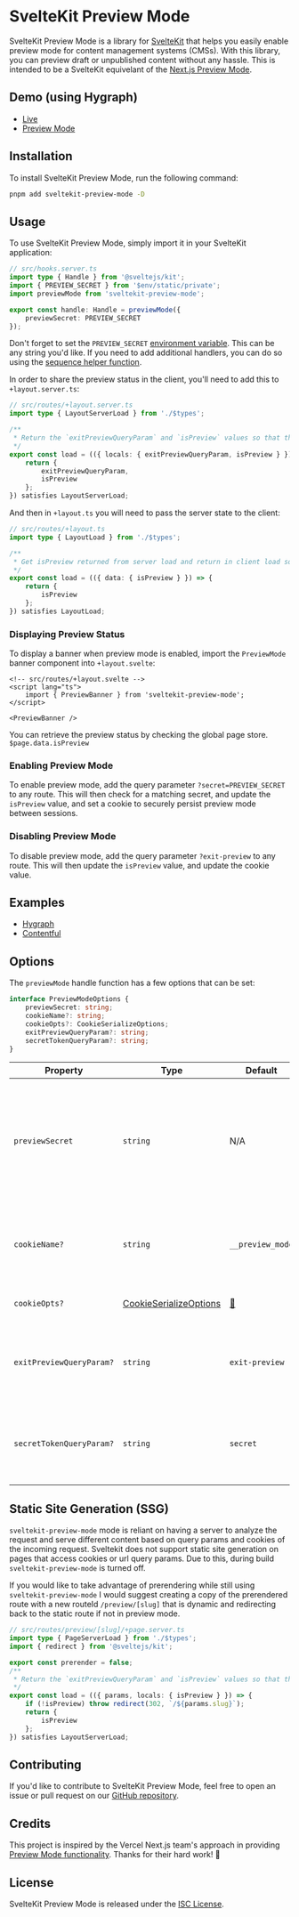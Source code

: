 # SvelteKit Preview Mode

SvelteKit Preview Mode is a library for [SvelteKit](https://svelte.dev/docs#sveltekit) that helps you easily enable preview mode for content management systems (CMSs). With this library, you can preview draft or unpublished content without any hassle. This is intended to be a SvelteKit equivelant of the [Next.js Preview Mode](https://nextjs.org/docs/advanced-features/preview-mode).

## Demo (using Hygraph)

- [Live](https://sveltekit-preview-mode.vercel.app/)
- [Preview Mode](https://sveltekit-preview-mode.vercel.app/?secret=quiet-as-a-mouse)

## Installation

To install SvelteKit Preview Mode, run the following command:

```bash
pnpm add sveltekit-preview-mode -D
```

## Usage

To use SvelteKit Preview Mode, simply import it in your SvelteKit application:

```ts
// src/hooks.server.ts
import type { Handle } from '@sveltejs/kit';
import { PREVIEW_SECRET } from '$env/static/private';
import previewMode from 'sveltekit-preview-mode';

export const handle: Handle = previewMode({
	previewSecret: PREVIEW_SECRET
});
```

Don't forget to set the `PREVIEW_SECRET` [environment variable](https://kit.svelte.dev/docs/modules#$env-static-private). This can be any string you'd like. If you need to add additional handlers, you can do so using the [sequence helper function](https://kit.svelte.dev/docs/modules#sveltejs-kit-hooks-sequence).

In order to share the preview status in the client, you'll need to add this to `+layout.server.ts`:

```ts
// src/routes/+layout.server.ts
import type { LayoutServerLoad } from './$types';

/**
 * Return the `exitPreviewQueryParam` and `isPreview` values so that they can be referenced in client-side code.
 */
export const load = (({ locals: { exitPreviewQueryParam, isPreview } }) => {
	return {
		exitPreviewQueryParam,
		isPreview
	};
}) satisfies LayoutServerLoad;
```

And then in `+layout.ts` you will need to pass the server state to the client:

```ts
// src/routes/+layout.ts
import type { LayoutLoad } from './$types';

/**
 * Get isPreview returned from server load and return in client load so `isPreview` value can be referenced in client-side code.
 */
export const load = (({ data: { isPreview } }) => {
	return {
		isPreview
	};
}) satisfies LayoutLoad;
```

### Displaying Preview Status

To display a banner when preview mode is enabled, import the `PreviewMode` banner component into `+layout.svelte`:

```svelte
<!-- src/routes/+layout.svelte -->
<script lang="ts">
	import { PreviewBanner } from 'sveltekit-preview-mode';
</script>

<PreviewBanner />
```

You can retrieve the preview status by checking the global page store. `$page.data.isPreview`

### Enabling Preview Mode

To enable preview mode, add the query parameter `?secret=PREVIEW_SECRET` to any route. This will then check for a matching secret, and update the `isPreview` value, and set a cookie to securely persist preview mode between sessions.

### Disabling Preview Mode

To disable preview mode, add the query parameter `?exit-preview` to any route. This will then update the `isPreview` value, and update the cookie value.

## Examples

- [Hygraph](https://github.com/darbymanning/sveltekit-preview-mode/blob/main/examples/hygraph)
- [Contentful](https://github.com/darbymanning/sveltekit-preview-mode/blob/main/examples/contentful)

## Options

The `previewMode` handle function has a few options that can be set:

```ts
interface PreviewModeOptions {
	previewSecret: string;
	cookieName?: string;
	cookieOpts?: CookieSerializeOptions;
	exitPreviewQueryParam?: string;
	secretTokenQueryParam?: string;
}
```

<!-- prettier-ignore -->
| Property | Type | Default | Description |
| --- | --- | --- | --- |
| `previewSecret` | `string` | N/A | This is the query parameter value, which needs to match in order to enable preview mode. |
| `cookieName?` | `string` | `__preview_mode` | The name of the cookie that is created to store the preview mode state. |
| `cookieOpts?` | [CookieSerializeOptions](https://github.com/DefinitelyTyped/DefinitelyTyped/blob/98fc6ab64752d9227eeb75b0b5a6f645b1db587b/types/cookie/index.d.ts#L14-L111) | [🔗](https://github.com/darbymanning/sveltekit-preview-mode/blob/main/packages/sveltekit-preview-mode/src/lib/index.ts#L32-L38) | Options for the cookie we create. |
| `exitPreviewQueryParam?` | `string` | `exit-preview` | The query param that should be present to exit preview mode. |
| `secretTokenQueryParam?` | `string` | `secret` | The query param that should be used to enter preview mode. |

## Static Site Generation (SSG)

`sveltekit-preview-mode` mode is reliant on having a server to analyze the request and serve different content based on query params and cookies of the incoming request. Sveltekit does not support static site generation on pages that access cookies or url query params. Due to this, during build `sveltekit-preview-mode` is turned off.

If you would like to take advantage of prerendering while still using `sveltekit-preview-mode` I would suggest creating a copy of the prerendered route with a new routeId `/preview/[slug]` that is dynamic and redirecting back to the static route if not in preview mode.

```ts
// src/routes/preview/[slug]/+page.server.ts
import type { PageServerLoad } from './$types';
import { redirect } from '@sveltejs/kit';

export const prerender = false;
/**
 * Return the `exitPreviewQueryParam` and `isPreview` values so that they can be referenced in client-side code.
 */
export const load = (({ params, locals: { isPreview } }) => {
	if (!isPreview) throw redirect(302, `/${params.slug}`);
	return {
		isPreview
	};
}) satisfies LayoutServerLoad;
```

## Contributing

If you'd like to contribute to SvelteKit Preview Mode, feel free to open an issue or pull request on our [GitHub repository](https://github.com/darbymanning/sveltekit-preview-mode).

## Credits

This project is inspired by the Vercel Next.js team's approach in providing [Preview Mode functionality](https://nextjs.org/docs/advanced-features/preview-mode). Thanks for their hard work! 🖤

## License

SvelteKit Preview Mode is released under the [ISC License](https://github.com/darbymanning/sveltekit-preview-mode/blob/main/LICENSE).
